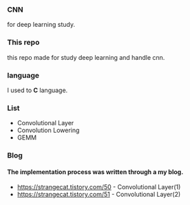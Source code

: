 ### CNN
for deep learning study.

### This repo
this repo made for study deep learning and handle cnn.

### language
I used to <strong>C</strong> language.

### List
- Convolutional Layer
- Convolution Lowering
- GEMM

### Blog
#### The implementation process was written through a my blog.
- https://strangecat.tistory.com/50 - Convolutional Layer(1)
- https://strangecat.tistory.com/51 - Convolutional Layer(2)
